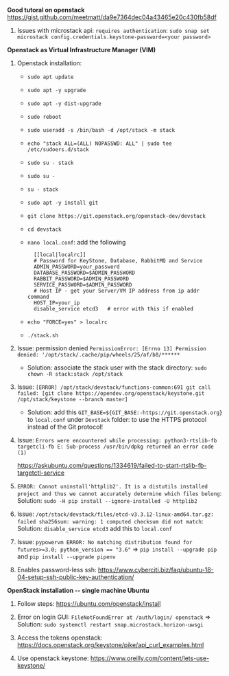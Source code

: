 **Good tutoral on openstack**
https://gist.github.com/meetmatt/da9e7364dec04a43465e20c430fb58df


1. Issues with microstack api: `requires authentication`: `sudo snap set microstack config.credentials.keystone-password=<your password>`


**Openstack as Virtual Infrastructure Manager (VIM)**

1. Openstack installation:
    * `sudo apt update`
    * `sudo apt -y upgrade`
    * `sudo apt -y dist-upgrade`
    * `sudo reboot`
    * `sudo useradd -s /bin/bash -d /opt/stack -m stack`
    * `echo "stack ALL=(ALL) NOPASSWD: ALL" | sudo tee /etc/sudoers.d/stack`
    * `sudo su - stack`
    * `sudo su -`
    * `su - stack`
    * `sudo apt -y install git`
    * `git clone https://git.openstack.org/openstack-dev/devstack`
    * `cd devstack`
    
    * `nano local.conf`: add the following
    
            [[local|localrc]]
            # Password for KeyStone, Database, RabbitMQ and Service
            ADMIN_PASSWORD=your_password
            DATABASE_PASSWORD=$ADMIN_PASSWORD
            RABBIT_PASSWORD=$ADMIN_PASSWORD
            SERVICE_PASSWORD=$ADMIN_PASSWORD
            # Host IP - get your Server/VM IP address from ip addr command
            HOST_IP=your_ip
            disable_service etcd3   # error with this if enabled
    
    * `echo "FORCE=yes" > localrc`
    * `./stack.sh`



2. Issue: permission denied `PermissionError: [Errno 13] Permission denied: '/opt/stack/.cache/pip/wheels/25/af/b8/******`
    * Solution: associate the stack user with the stack directory: `sudo chown -R stack:stack /opt/stack`

3. Issue: `[ERROR] /opt/stack/devstack/functions-common:691 git call failed: [git clone https://opendev.org/openstack/keystone.git /opt/stack/keystone --branch master]`
    * Solution: add this `GIT_BASE=${GIT_BASE:-https://git.openstack.org}` to `local.conf` under `Devstack` folder: to use the HTTPS protocol instead of the Git protocol!

4. Issue: 
   `Errors were encountered while processing:
    python3-rtslib-fb
    targetcli-fb
    E: Sub-process /usr/bin/dpkg returned an error code (1)`
    
    https://askubuntu.com/questions/1334619/failed-to-start-rtslib-fb-targetctl-service
    
5. `ERROR: Cannot uninstall'httplib2'. It is a distutils installed project and thus we cannot accurately determine which files belong`: Solution: `sudo -H pip install --ignore-installed -U httplib2`

6. Issue: `/opt/stack/devstack/files/etcd-v3.3.12-linux-amd64.tar.gz: failed sha256sum: warning: 1 computed checksum did not match`: Solution: `disable_service etcd3` add this to `local.conf`

7. Issue: `pypowervm ERROR: No matching distribution found for futures>=3.0; python_version == "3.6"` =>  `pip install --upgrade pip` and `pip install --upgrade pipenv`

8. Enables password-less ssh: https://www.cyberciti.biz/faq/ubuntu-18-04-setup-ssh-public-key-authentication/ 



**OpenStack installation -- single machine Ubuntu**

1. Follow steps: https://ubuntu.com/openstack/install
2. Error on login GUI: `FileNotFoundError at /auth/login/ openstack` => Solution: `sudo systemctl restart snap.microstack.horizon-uwsgi`


1. Access the tokens openstack: https://docs.openstack.org/keystone/pike/api_curl_examples.html


3. Use openstack keystone: https://www.oreilly.com/content/lets-use-keystone/
